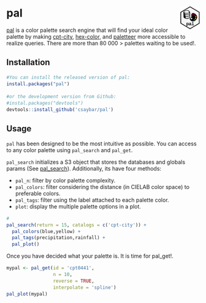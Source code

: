 
<!-- README.md is generated from README.Rmd. Please edit that file -->
pal <img src="man/figures/logo.png" align="right" width = 10%/>
===============================================================

[pal](https://github.com/csaybar/pal) is a color palette search engine that will find your ideal color palette by making [cpt-city](http://soliton.vm.bytemark.co.uk/pub/cpt-city/index.html), [hex-color](https://www.color-hex.com/color-palettes/), and [paletteer](https://github.com/EmilHvitfeldt/paletteer) more accessible to realize queries. There are more than 80 000 &gt; palettes waiting to be used!.

Installation
------------

``` r
#You can install the released version of pal:
install.packages("pal")

#or the development version from Github:
#instal.packages("devtools")
devtools::install_github('csaybar/pal')
```

Usage
-----

`pal` has been designed to be the most intuitive as possible. You can access to any color palette using `pal_search` and `pal_get`.

`pal_search` initializes a S3 object that stores the databases and globals params (See [pal\_search](https://www.google.com/)). Additionally, its have four methods:

-   `pal_n`: filter by color palette complexity.
-   `pal_colors`: filter considering the distance (in CIELAB color space) to preferable colors.
-   `pal_tags`: filter using the label attached to each palette color.
-   `plot`: display the multiple palette options in a plot.

``` r
# 
pal_search(return = 15, catalogs = c('cpt-city')) +
  pal_colors(blue,yellow) +
  pal_tags(precipitation,rainfall) +
  pal_plot()
```

Once you have decided what your palette is. It is time for pal\_get!.

``` r
mypal <- pal_get(id = 'cpt0441',
                 n = 10,
                 reverse = TRUE,
                 interpolate = 'spline')
pal_plot(mypal)     
```
